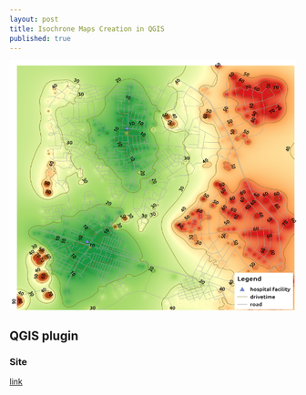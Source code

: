 ```yaml
---
layout: post
title: Isochrone Maps Creation in QGIS
published: true
---
```





![](https://raw.githubusercontent.com/samweli/jekyll-now/master/images/isochrone_map.png)

## QGIS plugin


### Site

[link](https://plugins.qgis.org/plugins/isochrones/)
